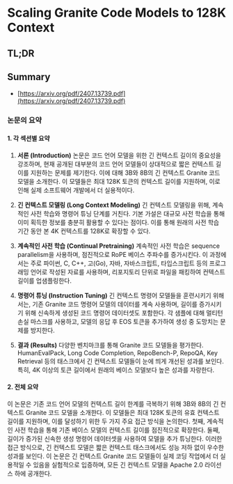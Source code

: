 # Scaling Granite Code Models to 128K Context
## TL;DR
## Summary
- [https://arxiv.org/pdf/2407.13739.pdf](https://arxiv.org/pdf/2407.13739.pdf)

### 논문의 요약

#### 1. 각 섹션별 요약
1. **서론 (Introduction)**
   논문은 코드 언어 모델을 위한 긴 컨텍스트 길이의 중요성을 강조하며, 현재 공개된 대부분의 코드 언어 모델들이 상대적으로 짧은 컨텍스트 길이를 지원하는 문제를 제기한다. 이에 대해 3B와 8B의 긴 컨텍스트 Granite 코드 모델을 소개한다. 이 모델들은 최대 128K 토큰의 컨텍스트 길이를 지원하며, 이로 인해 실제 소프트웨어 개발에서 더 실용적이다.

2. **긴 컨텍스트 모델링 (Long Context Modeling)**
   긴 컨텍스트 모델링을 위해, 계속적인 사전 학습와 명령어 튜닝 단계를 거친다. 기본 가설은 대규모 사전 학습을 통해 이미 획득한 정보를 충분히 활용할 수 있다는 점이다. 이를 통해 원래의 사전 학습 기간 동안 본 4K 컨텍스트를 128K로 확장할 수 있다.

3. **계속적인 사전 학습 (Continual Pretraining)**
   계속적인 사전 학습은 sequence parallelism을 사용하며, 점진적으로 RoPE 베이스 주파수를 증가시킨다. 이 과정에서는 주로 파이썬, C, C++, 고(Go), 자바, 자바스크립트, 타입스크립트 등의 프로그래밍 언어로 작성된 자료를 사용하며, 리포지토리 단위로 파일을 패킹하여 컨텍스트 길이를 업샘플링한다.

4. **명령어 튜닝 (Instruction Tuning)**
   긴 컨텍스트 명령어 모델들을 훈련시키기 위해서는, 기존 Granite 코드 명령어 모델의 데이터를 계속 사용하며, 길이를 증가시키기 위해 신속하게 생성된 코드 명령어 데이터셋도 포함한다. 각 샘플에 대해 멀티턴 손실 마스크를 사용하고, 모델의 응답 후 EOS 토큰을 추가하여 생성 중 도망치는 문제를 방지한다.

5. **결과 (Results)**
   다양한 벤치마크를 통해 Granite 코드 모델들을 평가한다. HumanEvalPack, Long Code Completion, RepoBench-P, RepoQA, Key Retrieval 등의 태스크에서 긴 컨텍스트 모델들이 눈에 띄게 개선된 성과를 보인다. 특히, 4K 이상의 토큰 길이에서 원래의 베이스 모델보다 높은 성과를 자랑한다.

#### 2. 전체 요약
이 논문은 기존 코드 언어 모델의 컨텍스트 길이 한계를 극복하기 위해 3B와 8B의 긴 컨텍스트 Granite 코드 모델을 소개한다. 이 모델들은 최대 128K 토큰의 유효 컨텍스트 길이를 지원하며, 이를 달성하기 위한 두 가지 주요 접근 방식을 논의한다. 첫째, 계속적인 사전 학습을 통해 기존 베이스 모델의 컨텍스트 길이를 점진적으로 확장한다. 둘째, 길이가 증가된 신속한 생성 명령어 데이터셋을 사용하여 모델을 추가 튜닝한다. 이러한 접근 방식으로, 긴 컨텍스트 모델은 짧은 컨텍스트 태스크에서도 성능 저하 없이 우수한 성과를 보인다. 이 논문은 긴 컨텍스트 Granite 코드 모델들이 실제 코딩 작업에서 더 실용적일 수 있음을 실험적으로 입증하며, 모든 긴 컨텍스트 모델을 Apache 2.0 라이선스 하에 공개한다.